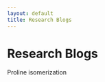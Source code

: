 ```yaml
---
layout: default
title: Research Blogs
---
```


<style>
  .site-footer {
    display: none;
  }
</style>

# Research Blogs
Proline isomerization